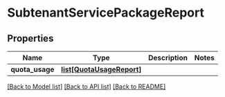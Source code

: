# SubtenantServicePackageReport

## Properties
Name | Type | Description | Notes
------------ | ------------- | ------------- | -------------
**quota_usage** | [**list[QuotaUsageReport]**](QuotaUsageReport.md) |  | 

[[Back to Model list]](../README.md#documentation-for-models) [[Back to API list]](../README.md#documentation-for-api-endpoints) [[Back to README]](../README.md)


